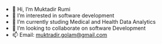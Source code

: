 - 👋 Hi, I’m Muktadir Rumi
- 👀 I’m interested in software development
- 🌱 I’m currently studing Medical and Health Data Analytics 
- 💞️ I’m looking to collaborate on software Development
- 📫 Email: muktradir.golam@gmail.com

<!---
RumiAust/RumiAust is a ✨ special ✨ repository because its `README.md` (this file) appears on your GitHub profile.
You can click the Preview link to take a look at your changes.
--->
